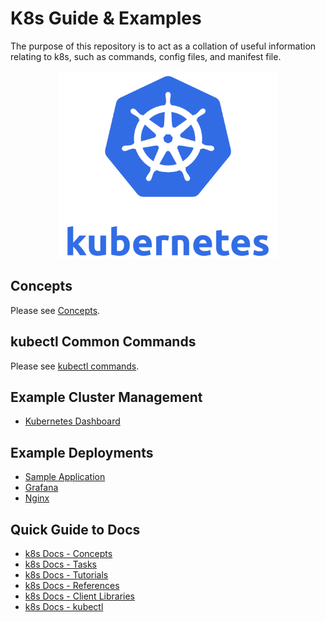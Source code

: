 # K8s Guide & Examples

The purpose of this repository is to act as a collation of useful information 
relating to k8s, such as commands, config files, and manifest file. 

<p align="center">
    <img src="./imgs/k8s_logo.png" width="350" height="300">
</p>

## Concepts

Please see [Concepts](./docs/CONCEPTS.md).

## kubectl Common Commands

Please see [kubectl commands](./docs/COMMANDS.md).

## Example Cluster Management

* [Kubernetes Dashboard](./example-cluster-management/kubernetes-dashboard/)

## Example Deployments

* [Sample Application](./examples-app/sample-app/)
* [Grafana](./examples-app/grafana/)
* [Nginx](./examples-app/nginx/)

## Quick Guide to Docs

* [k8s Docs - Concepts](https://kubernetes.io/docs/concepts/)
* [k8s Docs - Tasks](https://kubernetes.io/docs/tasks/)
* [k8s Docs - Tutorials](https://kubernetes.io/docs/tutorials/)
* [k8s Docs - References](https://kubernetes.io/docs/reference/)
* [k8s Docs - Client Libraries](https://kubernetes.io/docs/reference/using-api/client-libraries/)
* [k8s Docs - kubectl](https://kubernetes.io/docs/reference/kubectl/)